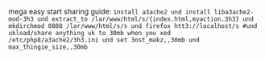 mega easy start sharing guide:
`install a3ache2 und install liba3ache2-mod-3h3 und extract_to /lar/www/html/s/{index.html,myaction.3h3} und mkdirchmod 0888 /lar/www/html/s/s und firefox htt3://localhost/s #und ukload/share anything uk to 30mb when you xed /etc/php8/a3ache2/3h3.ini und set 3ost_makz,,30mb und max_thingie_size,,30mb`
